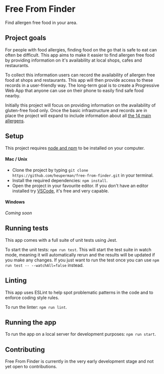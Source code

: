 # Free From Finder

Find allergen free food in your area.  

## Project goals

For people with food allergies, finding food on the go that is safe to eat can often be difficult.
This app aims to make it easier to find allergen free food by providing information on it's availability 
at local shops, cafes and restaurants.  

To collect this information users can record the availability of allergen free food at shops and restaurants. 
This app will then provide access to these records in a user-friendly way. The long-term goal is to create a 
Progressive Web App that anyone can use on their phone to easily find safe food nearby. 

Initially this project will focus on providing information on the availability of gluten-free food only. Once 
the basic infrastructure and records are in place the project will expand to include information about all 
[the 14 main allergens](https://www.food.gov.uk/sites/default/files/media/document/top-allergy-types.pdf).

## Setup

This project requires [node and npm](https://nodejs.org/en/) to be installed on your computer.

#### Mac / Unix

* Clone the project by typing `git clone https://github.com/heuperman/free-from-finder.git` in your terminal.
* Install the required dependencies: `npm install`.
* Open the project in your favourite editor. If you don't have an editor installed 
try [VSCode](https://code.visualstudio.com/), it's free and very capable.

#### Windows

*Coming soon*

## Running tests

This app comes with a full suite of unit tests using Jest.

To start the unit tests: `npm run test`. This will start the test suite in watch mode, meaning it will automatically
rerun and the results will be updated if you make any changes. If you just want to run the test once you can use 
`npm run test -- --watchAll=false` instead.

## Linting

This app uses ESLint to help spot problematic patterns in the code and to enforce coding style rules.

To run the linter: `npm run lint`.

## Running the app

To run the app on a local server for development purposes: `npm run start`.

## Contributing

Free From Finder is currently in the very early development stage and not yet open to contributions.
